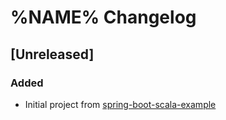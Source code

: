 # %NAME% Changelog

## [Unreleased]

### Added

- Initial project from [spring-boot-scala-example](https://github.com/jecklgamis/spring-boot-scala-example)
